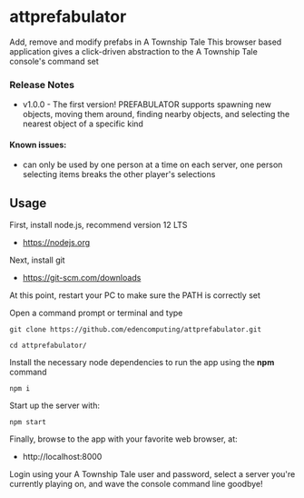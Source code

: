 # attprefabulator

Add, remove and modify prefabs in A Township Tale
This browser based application gives a click-driven abstraction to the A Township Tale console's command set


### Release Notes
- v1.0.0  - The first version!  PREFABULATOR supports spawning new objects, moving them around, finding nearby objects, and selecting the nearest object of a specific kind

#### Known issues:
- can only be used by one person at a time on each server, one person selecting items breaks the other player's selections


## Usage 

First, install node.js, recommend version 12 LTS

- https://nodejs.org

Next, install git

- https://git-scm.com/downloads

At this point, restart your PC to make sure the PATH is correctly set

Open a command prompt or terminal and type

```
git clone https://github.com/edencomputing/attprefabulator.git

cd attprefabulator/
```

Install the necessary node dependencies to run the app using the **npm** command
```
npm i
```

Start up the server with:
```
npm start
```

Finally, browse to the app with your favorite web browser, at:

- http://localhost:8000


Login using your A Township Tale user and password, select a server you're currently playing on, and wave the console command line goodbye!
